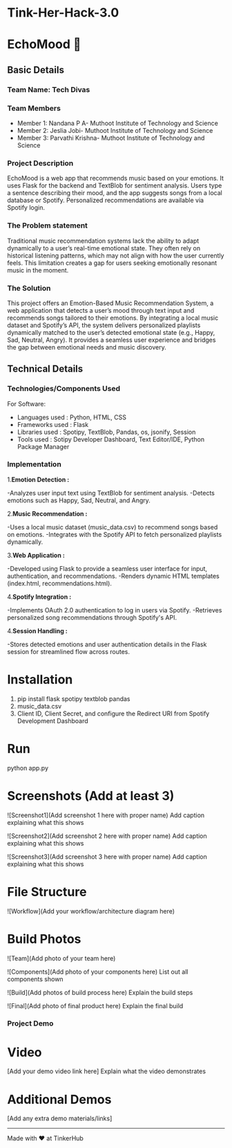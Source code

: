 # Tink-Her-Hack-3.0
# EchoMood 🎯


## Basic Details
### Team Name: Tech Divas


### Team Members
- Member 1: Nandana P A- Muthoot Institute of Technology and Science 
- Member 2: Jeslia Jobi- Muthoot Institute of Technology and Science 
- Member 3: Parvathi Krishna- Muthoot Institute of Technology and Science 

### Project Description
EchoMood is a web app that recommends music based on your emotions. It uses Flask for the backend and TextBlob for sentiment analysis. Users type a sentence describing their mood, and the app suggests songs from a local database or Spotify. Personalized recommendations are available via Spotify login.

### The Problem statement
Traditional music recommendation systems lack the ability to adapt dynamically to a user’s real-time emotional state. They often rely on historical listening patterns, which may not align with how the user currently feels. This limitation creates a gap for users seeking emotionally resonant music in the moment.

### The Solution
This project offers an Emotion-Based Music Recommendation System, a web application that detects a user’s mood through text input and recommends songs tailored to their emotions. By integrating a local music dataset and Spotify’s API, the system delivers personalized playlists dynamically matched to the user’s detected emotional state (e.g., Happy, Sad, Neutral, Angry). It provides a seamless user experience and bridges the gap between emotional needs and music discovery.

## Technical Details
### Technologies/Components Used
For Software:
- Languages used : Python, HTML, CSS
- Frameworks used : Flask
- Libraries used : Spotipy, TextBlob, Pandas, os, jsonify, Session
- Tools used : Sotipy Developer Dashboard, Text Editor/IDE, Python Package Manager


### Implementation
1.**Emotion Detection :**

-Analyzes user input text using TextBlob for sentiment analysis.
-Detects emotions such as Happy, Sad, Neutral, and Angry.

2.**Music Recommendation :** 

-Uses a local music dataset (music_data.csv) to recommend songs based on emotions.
-Integrates with the Spotify API to fetch personalized playlists dynamically.

3.**Web Application :**

-Developed using Flask to provide a seamless user interface for input, authentication, and recommendations.
-Renders dynamic HTML templates (index.html, recommendations.html).

4.**Spotify Integration :**

-Implements OAuth 2.0 authentication to log in users via Spotify.
-Retrieves personalized song recommendations through Spotify's API.

4.**Session Handling :**

-Stores detected emotions and user authentication details in the Flask session for streamlined flow across routes.

# Installation
1. pip install flask spotipy textblob pandas
2. music_data.csv
3. Client ID, Client Secret, and configure the Redirect URI from Spotify Development Dashboard


# Run
python app.py 

# Screenshots (Add at least 3)
![Screenshot1](Add screenshot 1 here with proper name)
Add caption explaining what this shows

![Screenshot2](Add screenshot 2 here with proper name)
Add caption explaining what this shows

![Screenshot3](Add screenshot 3 here with proper name)
Add caption explaining what this shows

# File Structure
![Workflow](Add your workflow/architecture diagram here)


# Build Photos
![Team](Add photo of your team here)


![Components](Add photo of your components here)
List out all components shown

![Build](Add photos of build process here)
Explain the build steps

![Final](Add photo of final product here)
Explain the final build

### Project Demo
# Video
[Add your demo video link here]
Explain what the video demonstrates

# Additional Demos
[Add any extra demo materials/links]



---
Made with ❤ at TinkerHub
